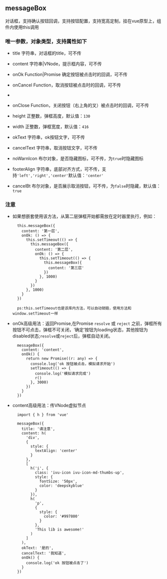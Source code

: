 ## messageBox

对话框，支持确认按钮回调，支持按钮配置，支持宽高定制，挂在vue原型上，组件内使用this调用

### 唯一参数，对象类型，支持属性如下

- title 字符串，对话框的title，可不传

- content 字符串|VNode，提示框内容，可不传

- onOk Function|Promise 确定按钮被点击时的回调，可不传

- onCancel Function，取消按钮被点击时的回调，可不传
- 
- onClose Function，关闭按钮（右上角的叉）被点击时的回调，可不传

- height 正整数，弹框高度，默认值：`130`

- width 正整数，弹框宽度，默认值：`416`

- okText 字符串，ok按钮文字，可不传

- cancelText 字符串，取消按钮文字，可不传

- noWarnIcon 布尔对象，是否隐藏图标，可不传，为`true`时隐藏图标

- footerAlign 字符串，底部对齐方式，可不传，支持`'left','right','center'`默认值：`'center'`

- cancelBt 布尔对象，是否展示取消按钮，可不传，为`false`时隐藏，默认值：`true`

### 注意

- 如果想嵌套使用该方法，从第二层弹框开始都需放在定时器里执行，例如：

  ```
    this.messageBox({
      content: '第一层',
      onOk: () => {
        this.setTimeout(() => {
          this.messageBox({
            content: '第二层',
            onOk: () => {
              this.setTimeout(() => {
                this.messageBox({
                  content: '第三层'
                })
              }, 1000)
            }
          })
        }, 1000)
      }
    })

    ps:this.setTimeout也是该库内方法，可以自动销毁，使用方法和window.setTimeout一样
  ```

- onOk高级用法：返回Promise,在Promise `resolve` 或 `reject` 之前，弹框所有按钮不可点击，弹框不可关闭，‘确定’按钮为loading状态，其他按钮为disabled状态;`resolve`或`reject`后，弹框自动关闭。
  ```
    messageBox({
      content: 'content',
      onOk() {
        return new Promise((r: any) => {
          console.log('ok 按钮被点击，模拟请求开始')
          setTimeout(() => {
            console.log('模拟请求完成')
            r()
          }, 3000)
        })
      }
    })
  ```
- content高级用法：传VNode虚拟节点

  ```
    import { h } from 'vue'

    messageBox({
      title: '请注意',
      content: h(
        'div',
        {
          style: {
            textAlign: 'center'
          }
        },
        [
          h('i', {
            class: 'ivu-icon ivu-icon-md-thumbs-up',
            style: {
              fontSize: '50px',
              color: 'deepskyblue'
            }
          }),
          h(
            'p',
            {
              style: {
                color: '#997800'
              }
            },
            'This lib is awesome!'
          )
        ]
      ),
      okText: '是的',
      cancelText: '我知道',
      onOk() {
        console.log('ok 按钮被点击了')
      }
    })
  ```

